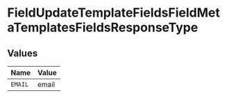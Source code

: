 # FieldUpdateTemplateFieldsFieldMetaTemplatesFieldsResponseType


## Values

| Name    | Value   |
| ------- | ------- |
| `EMAIL` | email   |